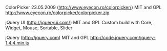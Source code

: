 ColorPicker 23.05.2009 (http://www.eyecon.ro/colorpicker/) MIT and GPL
http://www.eyecon.ro/colorpicker/colorpicker.zip

jQuery UI (http://jqueryui.com/) MIT and GPL
Custom build with Core, Widget, Mouse, Sortable, Slider

jQuery (http://jquery.com) MIT and GPL
http://code.jquery.com/jquery-1.4.4.min.js

